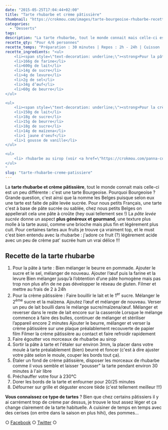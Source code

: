 ```yaml
---
date: "2015-05-25T17:04:44+02:00"
title: "Tarte rhubarbe et crème pâtissière"
thumbnail: "https://crokmou.com/images/tarte-bourgeoise-rhubarbe-recette-crokmou-blog-culinaire1.jpg"
categories:
  - "Desserts"
tags:
description: "La tarte rhubarbe, tout le monde connait mais celle-ci est un peu différente : c'est une tarte Bourgeoise. Pourquoi Bourgeoise ? ..."
recette_qty: "Pour 4/6 personnes"
recette_temps: "Préparation : 30 minutes | Repos : 2h - 24h | Cuisson : 25 minutes"
recette_ingredients: "<ul>
	<li><span style=\"text-decoration: underline;\"><strong>Pour la pâte à tarte (Bourgeoise) :</strong></span></li>
	<li>166g de farine</li>
	<li>600g de lait</li>
	<li>14g de sucre</li>
	<li>4g de levure</li>
	<li>2g de sel</li>
	<li>34g d’œuf</li>
	<li>60g de beurre</li>
</ul>

<ul>
	<li><span style=\"text-decoration: underline;\"><strong>Pour la crème pâtissière :</strong></span></li>
	<li>150g de lait</li>
	<li>18g de sucre</li>
	<li>15g de beurre</li>
	<li>18g de sucre</li>
	<li>14g de maïzena</li>
	<li>1 jaune d'oeuf</li>
	<li>1 gousse de vanille</li>
</ul>

<ul>
	<li> rhubarbe au sirop (voir <a href=\"https://crokmou.com/panna-cotta-vegan-a-la-vanille-et-sa-gelee-de-rhubarbe-vegan-vanilla-panna-cotta-with-rhubarb-jelly/\" target=\"_blank\">Panna Cotta à la rhubarbe</a>)</li>
</ul>
"
slug: "tarte-rhubarbe-creme-patissiere"
---
```


La **tarte rhubarbe et crème pâtissière**, tout le monde connait mais celle-ci est un peu différente : c'est une tarte Bourgeoise. Pourquoi Bourgeoise ? Grande question, c'est ainsi que la nomme les Belges puisque selon eux une tarte est faite de pâte levée sucrée. Pour nous petits Français, une tarte c'est à base de pâte sucrée ou sablée, chez nous petits Belges on appellerait cela une pâte à croûte (hey ouai tellement sex !) La _pâte levée sucrée_ donne un aspect **plus généreux et gourmand**, une texture plus molle à la tarte aussi, comme une brioche mais plus fin et légèrement plus cuit. Pour certaines tartes aux fruits je trouve ça vraiment top, et le must c'est bien entendu avec la rhubarbe : j'adore ce fruit (?) légèrement acide avec un peu de crème pat' sucrée hum un vrai délice !!!

## **Recette de la tarte rhubarbe**

1.  Pour la pâte à tarte : Bien mélanger le beurre en pommade. Ajouter le sucre et le sel, mélanger de nouveau. Ajouter l’œuf puis la farine et la levure Bien mélanger jusqu’à l’obtention d’une pâte homogène mais pas trop non plus afin de ne pas développer le réseau de gluten. Filmer et mettre au frais de 2 à 24h
2.  Pour la crème pâtissière : Faire bouillir le lait et le 1<sup>er</sup> sucre. Mélanger le 2<sup>ème</sup> sucre et la maïzena. Ajoutez l’œuf et mélanger de nouveau. Verser un peu de lait bouilli dans le mélange sucre/maïzena/œuf. Mélanger et reverser dans le reste de lait encore sur la casserole Lorsque le mélange commence à faire des bulles, continuer de mélanger et stériliser l’appareil encore 2 minutes Ajouter le beurre, mélanger et verser la crème pâtissière sur une plaque préalablement recouverte de papier film Filmer la crème pâtissière au contact et faire refroidir rapidement
3.  Faire égoutter vos morceaux de rhubarbe au sirop
4.  Sortir la pâte à tarte et l'étaler sur environ 3mm, la placer dans votre moule à tarte préalablement (bien) beurré et foncer (c'est à dire ajuster votre pâte selon le moule, couper les bords tout ça).
5.  Étaler un fond de crème pâtissière, disposer les morceaux de rhubarbe comme il vous semble et laisser "pousser" la tarte pendant environ 30 minutes à l'air libre
6.  Préchauffer votre four à 230°C
7.  Dorer les bords de la tarte et enfourner pour 20/25 minutes
8.  Défourner sur grille et déguster encore tiède (c'est tellement meilleur !!!)

**Vous connaissez ce type de tartes** ? Bien que chez certains pâtissiers il y ai carrément trop de crème par dessus, je trouve le tout assez léger et ça change clairement de la tarte habituelle. A cuisiner de temps en temps avec des cerises (on entre dans la saison en plus hihi), des pommes...

○ [Facebook](https://www.facebook.com/crokmou.blog) ○ [Twitter](https://twitter.com/Crokmou) ○
